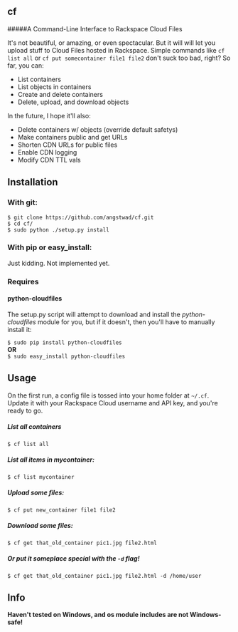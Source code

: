 ## cf    
#####A Command-Line Interface to Rackspace Cloud Files

It's not beautiful, or amazing, or even spectacular.  But it will will let you upload stuff to Cloud Files hosted in Rackspace.  Simple commands like `cf list all` or `cf put somecontainer file1 file2` don't suck too bad, right?  So far, you can:

* List containers
* List objects in containers
* Create and delete containers
* Delete, upload, and download objects

In the future, I hope it'll also:

* Delete containers w/ objects (override default safetys)
* Make containers public and get URLs
* Shorten CDN URLs for public files
* Enable CDN logging
* Modify CDN TTL vals


## Installation

### With git:

    $ git clone https://github.com/angstwad/cf.git
    $ cd cf/
    $ sudo python ./setup.py install

### With pip or easy_install:

Just kidding.  Not implemented yet.

### Requires
#### python-cloudfiles

The setup.py script will attempt to download and install the *python-cloudfiles* module for you, but if it doesn't, then you'll have to manually install it:
  
`$ sudo pip install python-cloudfiles`    
**OR**    
`$ sudo easy_install python-cloudfiles`

## Usage

On the first run, a config file is tossed into your home folder at `~/.cf`.  Update it with your Rackspace Cloud username and API key, and you're ready to go.

##### List all containers
`$ cf list all`
##### List all items in mycontainer:
`$ cf list mycontainer`
##### Upload some files:
`$ cf put new_container file1 file2`
##### Download some files:
`$ cf get that_old_container pic1.jpg file2.html`    
##### Or put it someplace special with the `-d` flag!    
`$ cf get that_old_container pic1.jpg file2.html -d /home/user`

## Info
 
**Haven't tested on Windows, and os module includes are not Windows-safe!**


